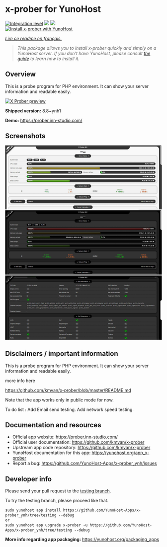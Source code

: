 <!--
N.B.: This README was automatically generated by https://github.com/YunoHost/apps/tree/master/tools/README-generator
It shall NOT be edited by hand.
-->

# x-prober for YunoHost

[![Integration level](https://dash.yunohost.org/integration/x-prober.svg)](https://dash.yunohost.org/appci/app/x-prober) ![](https://ci-apps.yunohost.org/ci/badges/x-prober.status.svg) ![](https://ci-apps.yunohost.org/ci/badges/x-prober.maintain.svg)  
[![Install x-prober with YunoHost](https://install-app.yunohost.org/install-with-yunohost.svg)](https://install-app.yunohost.org/?app=x-prober)

*[Lire ce readme en français.](./README_fr.md)*

> *This package allows you to install x-prober quickly and simply on a YunoHost server.
If you don't have YunoHost, please consult [the guide](https://yunohost.org/#/install) to learn how to install it.*

## Overview

This is a probe program for PHP environment. It can show your server information and readable easily.


[![X Prober preview](https://raw.githubusercontent.com/kmvan/x-prober/master/screenshots/preview.webp)](https://raw.githubusercontent.com/kmvan/x-prober/master/screenshots/preview.webp)



**Shipped version:** 8.8~ynh1

**Demo:** https://prober.inn-studio.com/

## Screenshots

![](./doc/screenshots/03.jpg)
![](./doc/screenshots/01.jpg)
![](./doc/screenshots/02.jpg)

## Disclaimers / important information

This is a probe program for PHP environment. It can show your server information and readable easily.

more info here

https://github.com/kmvan/x-prober/blob/master/README.md

Note that the app works only in public mode for now. 

To do list :
Add Email send testing.
Add network speed testing.

## Documentation and resources

* Official app website: https://prober.inn-studio.com/
* Official user documentation: https://github.com/kmvan/x-prober
* Upstream app code repository: https://github.com/kmvan/x-prober
* YunoHost documentation for this app: https://yunohost.org/app_x-prober
* Report a bug: https://github.com/YunoHost-Apps/x-prober_ynh/issues

## Developer info

Please send your pull request to the [testing branch](https://github.com/YunoHost-Apps/x-prober_ynh/tree/testing).

To try the testing branch, please proceed like that.
```
sudo yunohost app install https://github.com/YunoHost-Apps/x-prober_ynh/tree/testing --debug
or
sudo yunohost app upgrade x-prober -u https://github.com/YunoHost-Apps/x-prober_ynh/tree/testing --debug
```

**More info regarding app packaging:** https://yunohost.org/packaging_apps